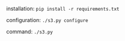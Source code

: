 installation:
`pip install -r requirements.txt`

configuration: 
`./s3.py configure`

command: 
`./s3.py`